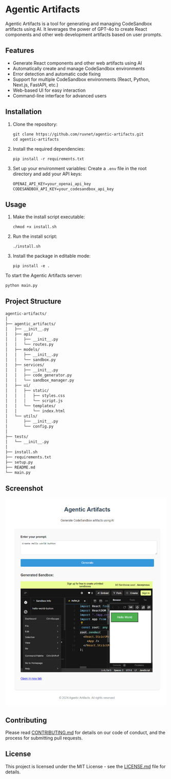 # Agentic Artifacts

Agentic Artifacts is a tool for generating and managing CodeSandbox artifacts using AI. It leverages the power of GPT-4o to create React components and other web development artifacts based on user prompts.

## Features

- Generate React components and other web artifacts using AI
- Automatically create and manage CodeSandbox environments
- Error detection and automatic code fixing
- Support for multiple CodeSandbox environments (React, Python, Next.js, FastAPI, etc.)
- Web-based UI for easy interaction
- Command-line interface for advanced users

## Installation

1. Clone the repository:
   ```
   git clone https://github.com/ruvnet/agentic-artifacts.git
   cd agentic-artifacts
   ```

2. Install the required dependencies:
   ```
   pip install -r requirements.txt
   ```

3. Set up your environment variables:
   Create a `.env` file in the root directory and add your API keys:
   ```
   OPENAI_API_KEY=your_openai_api_key
   CODESANDBOX_API_KEY=your_codesandbox_api_key
   ```

## Usage

1. Make the install script executable:
   ```
   chmod +x install.sh
   ```

2. Run the install script:
   ```
   ./install.sh
   ```

3. Install the package in editable mode:
   ```
   pip install -e .
   ```

To start the Agentic Artifacts server:

```
python main.py
```

## Project Structure

```
agentic-artifacts/
│
├── agentic_artifacts/
│   ├── __init__.py
│   ├── api/
│   │   ├── __init__.py
│   │   └── routes.py
│   ├── models/
│   │   ├── __init__.py
│   │   └── sandbox.py
│   ├── services/
│   │   ├── __init__.py
│   │   ├── code_generator.py
│   │   └── sandbox_manager.py
│   ├── ui/
│   │   ├── static/
│   │   │   ├── styles.css
│   │   │   └── script.js
│   │   └── templates/
│   │       └── index.html
│   └── utils/
│       ├── __init__.py
│       └── config.py
│
├── tests/
│   └── __init__.py
│
├── install.sh
├── requirements.txt
├── setup.py
├── README.md
└── main.py
```

## Screenshot

![Agentic Artifacts Screenshot](./assets/screen-shot-1.png)

## Contributing

Please read [CONTRIBUTING.md](./CONTRIBUTING.md) for details on our code of conduct, and the process for submitting pull requests.

## License

This project is licensed under the MIT License - see the [LICENSE.md](LICENSE.md) file for details.
